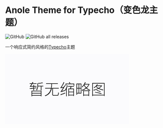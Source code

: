 # Anole Theme for Typecho（变色龙主题）
![GitHub](https://img.shields.io/github/license/leonardwoo/Anole)
![GitHub all releases](https://img.shields.io/github/downloads/leonardwoo/Anole/total?style=flat-square)

一个响应式简约风格的[Typecho](http://typecho.org/)主题

![screenshot](screenshot.png)
